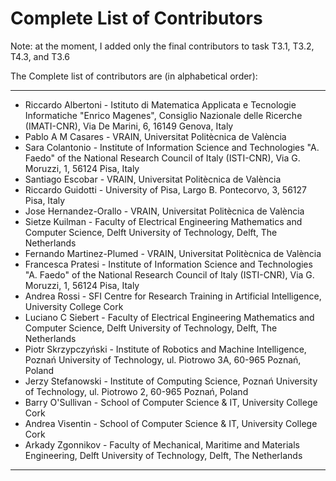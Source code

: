 # Complete List of Contributors

Note: at the moment, I added only the final contributors to task T3.1, T3.2, T4.3, and T3.6

The Complete list of contributors are (in alphabetical order):

---
- Riccardo Albertoni - Istituto di Matematica Applicata e Tecnologie Informatiche "Enrico Magenes", Consiglio Nazionale delle Ricerche (IMATI-CNR), Via De Marini, 6, 16149 Genova, Italy <!-- T3.4 -->
- Pablo A M Casares - VRAIN, Universitat Politècnica de València <!-- T3.2 -->
- Sara Colantonio - Institute of Information Science and Technologies "A. Faedo" of the National Research Council of Italy (ISTI-CNR), Via G. Moruzzi, 1, 56124 Pisa, Italy <!-- T3.4 -->
- Santiago Escobar - VRAIN, Universitat Politècnica de València <!-- T3.2 -->
- Riccardo Guidotti - University of Pisa, Largo B. Pontecorvo, 3, 56127 Pisa, Italy <!-- T3.1 -->
- Jose Hernandez-Orallo - VRAIN, Universitat Politècnica de València <!-- T3.2 -->
- Sietze Kuilman - Faculty of Electrical Engineering Mathematics and Computer Science, Delft University of Technology, Delft, The Netherlands <!-- T3.4 -->
- Fernando Martinez-Plumed - VRAIN, Universitat Politècnica de València <!-- T3.2 -->
- Francesca Pratesi - Institute of Information Science and Technologies "A. Faedo" of the National Research Council of Italy (ISTI-CNR), Via G. Moruzzi, 1, 56124 Pisa, Italy <!-- T3.1, T3.4, T3.5 -->
- Andrea Rossi - SFI Centre for Research Training in Artificial Intelligence, University College Cork <!-- T3.6 -->
- Luciano C Siebert - Faculty of Electrical Engineering Mathematics and Computer Science, Delft University of Technology, Delft, The Netherlands <!-- T3.4 -->
- Piotr Skrzypczyński - Institute of Robotics and Machine Intelligence, Poznań University of Technology, ul. Piotrowo 3A, 60-965 Poznań, Poland <!-- T3.4 -->
- Jerzy Stefanowski - Institute of Computing Science, Poznań University of Technology, ul. Piotrowo 2, 60-965 Poznań, Poland <!-- T3.4 -->
- Barry O'Sullivan - School of Computer Science & IT, University College Cork <!-- T3.6 -->
- Andrea Visentin - School of Computer Science & IT, University College Cork <!-- T3.6 -->
- Arkady Zgonnikov - Faculty of Mechanical, Maritime and Materials Engineering, Delft University of Technology, Delft, The Netherlands <!-- T3.4 -->






---


